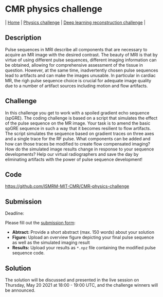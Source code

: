# CMR physics challenge

| [Home](index.md) | [Physics challenge](CMR-physics-challenge.md) | [Deep learning reconstruction challenge](CMR-deep-learning-reconstruction-challenge.md) |

## Description
Pulse sequences in MRI describe all components that are necessary to acquire an MR image with the desired contrast. The beauty of MRI is that by virtue of using different pulse sequences, different imaging information can be obtained, allowing for comprehensive assessment of the tissue in question. However, at the same time, inadvertently chosen pulse sequences lead to artifacts and can make the images unusable. In particular in cardiac MR, the righ pulse sequence choice is crucial for adequate image quality due to a number of artifact sources including motion and flow artifacts.

## Challenge
In this challenge you get to work with a spoiled gradient echo sequence (spGRE). The coding challenge is based on a script that simulates the effect of the pulse sequence on the MR image. Your task is to amend the basic spGRE sequence in such a way that it becomes resilient to flow artifacts. The script simulates the sequence based on gradient traces on three axes and a single trace for the RF pulse. What components can be added and how can those traces be modified to create flow compensated imaging? How do the simulated image results change in response to your sequence developments? Help our virtual radiographers and save the day by eliminating artifacts with the power of pulse sequence development!

## Code
https://github.com/ISMRM-MIT-CMR/CMR-physics-challenge

## Submission
Deadline:

Please fill out the [submission form](https://docs.google.com/forms/d/e/1FAIpQLSf8k7CmFahOMK5AIYrwbP6-JGJQtZlaQukiGHiI18ZwEKLiLw/viewform?usp=sf_link):
- **Abtract:** Provide a short abstract (max. 150 words) about your solution
- **Figure:** Upload an overview figure depicting your final pulse sequence as well as the simulated imaging result
- **Results:** Upload your results as `*.npz` file containing the modified pulse sequence code.

## Solution
The solution will be discussed and presented in the live session on Thursday, May 20 2021 at 18:00 - 19:00 UTC, and the challenge winners will be announced.
